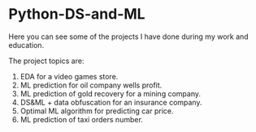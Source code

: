 # Python-DS-and-ML
Here you can see some of the projects I have done during my work and education.

The project topics are:

1. EDA for a video games store.
2. ML prediction for oil company wells profit.
3. ML prediction of gold recovery for a mining company.
4. DS&ML + data obfuscation for an insurance company.
5. Optimal ML algorithm for predicting car price.
6. ML prediction of taxi orders number.
